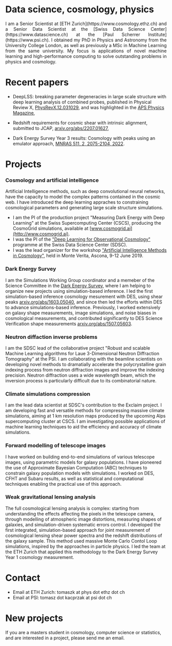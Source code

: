 # Data science, cosmology, physics

<p align="justify"> 
I am a Senior Scientist at [ETH Zurich](https://www.cosmology.ethz.ch) and a Senior Data Scientist at the [Swiss Data Science Center](https://www.datascience.ch) at the [Paul Scherrer Institute](https://www.psi.ch). I obtained my PhD in Physics and Astronomy from the University College London, as well as previously a MSc in Machine Learning from the same university.
My focus is applications of novel machine learning and high-performance computing to solve outstanding problems in physics and cosmology.
</p>

# Recent papers

- DeepLSS: breaking parameter degeneracies in large scale structure with deep learning analysis of combined probes, published in Physical Review X, [PhysRevX.12.031029](https://journals.aps.org/prx/abstract/10.1103/PhysRevX.12.031029), and was highlighted in the [APS Physics Magazine](https://physics.aps.org/articles/v15/s111),


- Redshift requirements for cosmic shear with intrinsic alignment, submitted to JCAP, [arxiv.org/abs/2207.01627](https://arxiv.org/abs/2207.01627),

- Dark Energy Survey Year 3 results: Cosmology with peaks using an emulator approach, [MNRAS 511, 2, 2075-2104, 2022](https://academic.oup.com/mnras/article-abstract/511/2/2075/6511572).


# Projects

###  Cosmology and artificial intelligence
Artificial Intelligence methods, such as deep convolutional neural networks, have the capacity to model the complex patterns contained in the cosmic web. I have introduced the deep learning appraches to constraining cosmological parameters and generating large scale structure simulations.

- I am the PI of the production project "Measuring Dark Energy with Deep Learning" at the Swiss Supercomputing Center (CSCS), producing the CosmoGrid simulations, available at [www.cosmogrid.ai](http://www.cosmogrid.ai).
- I was the PI of the ["Deep Learning for Observational Cosmology"](https://datascience.ch/project/dloc/) programme at the Swiss Data Science Center (SDSC).
- I was the lead organizer for the workshop ["Artificial Intelligence Methods in Cosmology"](https://sites.google.com/site/aicosmo2019/), held in Monte Verita, Ascona, 9-12 June 2019.

### Dark Energy Survey

I am the Simulations Working Group coordinator and a memeber of the Science Committee in the [Dark Energy Survey](http://www.darkenergysurvey.org), where I am helping to organize new projects using simulation-based inference. I led the first simulation-based inference cosmology mesurement with DES, using shear peaks [arxiv.org/abs/1603.05040](https://arxiv.org/abs/1603.05040), and since then led the efforts within DES to advance simulations-based inference. Previously, I worked extensively on galaxy shape measurements, image simulations, and noise biases in cosmological measurements, and contributed significantly to DES Science Verification shape measurements [arxiv.org/abs/1507.05603](https://arxiv.org/abs/1507.05603).

### Neutron diffaction inverse problems

I am the SDSC lead of the collaborative project "Robust and scalable Machine Learning algorithms for Laue 3-Dimensional Neutron Diffraction Tomography" at the PSI. I am collaborating with the beamline scientists on developing novel methods to dramatially accelerate the polycrystalline grain indexing process from neutron diffraction images and improve the indexing precision. Neutron diffraction uses a wide wavelength beam, which the inversion process is particularly difficult due to its combinatorial nature.

### Climate simulations compression

I am the lead data scientist at SDSC's contribution to the Exclaim project. I am developing fast and versatile methods for compressing massive climate simulations, aiming at 1 km resolution maps produced by the upcoming Alps supercomputing cluster at CSCS. I am investigating possible applications of machine learning techniques to aid the efficiency and accuracy of climate simulations.

### Forward modelling of telescope images

I have worked on building end-to-end simulations of various telescope images, using parametric models for galaxy populations. I have pioneered the use of Approximate Bayesian Computation (ABC) techniques to constrain galaxy population models with simulations. I worked on DES, CFHT and Subaru results, as well as statistical and computational techniques enabling the practical use of this approach.

### Weak gravitational lensing analysis

The full cosmological lensing analysis is complex: starting from understanding the effects affecting the pixels in the telescope camera, through modelling of atmospheric image distortions, measuring shapes of galaxies, and simulation-driven systematic errors control. I developed the first integrated, simulation-based approach for joint measurement of cosmological lensing shear power spectra and the redshift distributions of the galaxy sample. This method used massive Monte Carlo Contol Loop simulations, inspired by the approaches in particle physics. I led the team at the ETH Zurich that applied this methodology to the Dark Energy Survey Year 1 cosmology measurement.

# Contact


- Email at ETH Zurich: tomaszk at phys dot ethz dot ch
- Email at PSI: tomasz dot kacprzak at psi dot ch

# New projects

If you are a masters student in cosmology, computer science or statistics, and are interested in a project, please send me an email.


